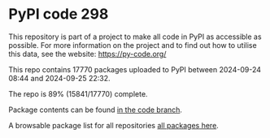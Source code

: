# PyPI code 298

This repository is part of a project to make all code in PyPI as accessible as possible. For more information 
on the project and to find out how to utilise this data, see the website: https://py-code.org/

This repo contains 17770 packages uploaded to PyPI between 
2024-09-24 08:44 and 2024-09-25 22:32.

The repo is 89% (15841/17770) complete.

Package contents can be found [in the code branch](https://github.com/pypi-data/pypi-mirror-298/tree/code/packages).

A browsable package list for all repositories [all packages here](https://py-code.org/repositories/pypi-mirror-298).


